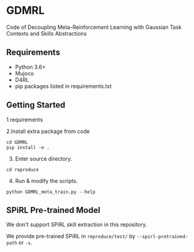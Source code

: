 # GDMRL
Code of Decoupling Meta-Reinforcement Learning with Gaussian Task Contexts and Skills Abstractions



## Requirements

- Python 3.6+
- Mujoco
- D4RL
- pip packages listed in requirements.txt



## Getting Started

1.requirements

2.Install extra package from code

```
cd GDMRL
pip install -e .
```

3. Enter source directory.

```
cd reproduce
```

4. Run & modify the scripts.

```
python GDMRL_meta_train.py --help
```



## SPiRL Pre-trained Model

We don't support SPiRL skill extraction in this repository.

We provide pre-trained SPiRL in  `reproduce/test/` by `--spirl-pretrained-path` or `-s`.

